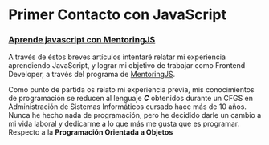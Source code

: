 # Primer Contacto con JavaScript
### [Aprende javascript con MentoringJS](http://mentoringjs.com "MentoringJS")

A través de éstos breves artículos intentaré relatar mi experiencia aprendiendo JavaScript, y lograr mi objetivo de trabajar como Frontend Developer, a través del programa de [MentoringJS](http://mentoringjs.com "MentoringJS").

Como punto de partida os relato mi experiencia previa, mis conocimientos de programación se reducen al lenguaje ***C*** obtenidos durante un CFGS en Administración de Sistemas Informáticos cursado hace más de 10 años. Nunca he hecho nada de programación, pero he decidido darle un cambio a mi vida laboral y dedicarme a lo que más me gusta que es programar. Respecto a la **Programación Orientada a Objetos**
